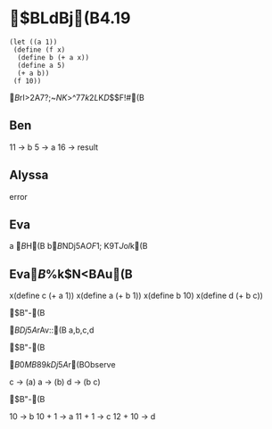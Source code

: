 # $BLdBj(B4.19

```
(let ((a 1))
 (define (f x)
  (define b (+ a x))
  (define a 5)
  (+ a b))
 (f 10))
```
$B$rI>2A$7$?;~$NK>$^$7$$7k2L$K$D$$$F!#(B


## Ben

11 -> b
5  -> a
16 -> result

## Alyssa

error

## Eva

a $B$H(B b$B$NDj5A$OF1;~$K9T$J$o$l$k(B


## Eva$B%9%?%$%k$N<BAu(B

x(define c (+ a 1))
x(define a (+ b 1))
x(define b 10)
x(define d (+ b c))

$B"-(B

$BDj5A$rAv::(B
a,b,c,d

$B"-(B

$B0MB8$9$kDj5A$r(BObserve

c -> (a)
a -> (b)
d -> (b c)

$B"-(B

10 -> b
10 + 1 -> a
11 + 1 -> c
12 + 10 -> d
